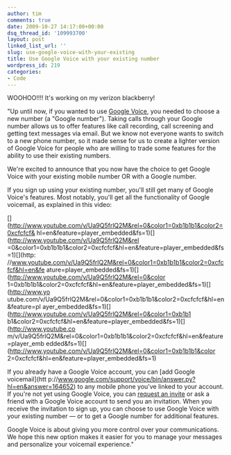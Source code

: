 ```yaml
---
author: tim
comments: true
date: 2009-10-27 14:17:00+00:00
dsq_thread_id: '109993700'
layout: post
linked_list_url: ''
slug: use-google-voice-with-your-existing
title: Use Google Voice with your existing number
wordpress_id: 219
categories:
- Code
---
```


WOOHOO!!!! It's working on my verizon blackberry!  
  
"Up until now, if you wanted to use [Google Voice](http://google.com/voice),
you needed to choose a new number (a "Google number"). Taking calls through
your Google number allows us to offer features like call recording, call
screening and getting text messages via email. But we know not everyone wants
to switch to a new phone number, so it made sense for us to create a lighter
version of Google Voice for people who are willing to trade some features for
the ability to use their existing numbers.  
  
We're excited to announce that you now have the choice to get Google Voice
with your existing mobile number OR with a Google number.  
  
If you sign up using your existing number, you'll still get many of Google
Voice's features. Most notably, you'll get all the functionality of Google
voicemail, as explained in this video:  
  
[](http://www.youtube.com/v/Ua9Q5frlQ2M&rel=0&color1=0xb1b1b1&color2=0xcfcfcf&
hl=en&feature=player_embedded&fs=1)[](http://www.youtube.com/v/Ua9Q5frlQ2M&rel
=0&color1=0xb1b1b1&color2=0xcfcfcf&hl=en&feature=player_embedded&fs=1)[](http:
//www.youtube.com/v/Ua9Q5frlQ2M&rel=0&color1=0xb1b1b1&color2=0xcfcfcf&hl=en&fe
ature=player_embedded&fs=1)[](http://www.youtube.com/v/Ua9Q5frlQ2M&rel=0&color
1=0xb1b1b1&color2=0xcfcfcf&hl=en&feature=player_embedded&fs=1)[](http://www.yo
utube.com/v/Ua9Q5frlQ2M&rel=0&color1=0xb1b1b1&color2=0xcfcfcf&hl=en&feature=pl
ayer_embedded&fs=1)[](http://www.youtube.com/v/Ua9Q5frlQ2M&rel=0&color1=0xb1b1
b1&color2=0xcfcfcf&hl=en&feature=player_embedded&fs=1)[](http://www.youtube.co
m/v/Ua9Q5frlQ2M&rel=0&color1=0xb1b1b1&color2=0xcfcfcf&hl=en&feature=player_emb
edded&fs=1)[](http://www.youtube.com/v/Ua9Q5frlQ2M&rel=0&color1=0xb1b1b1&color
2=0xcfcfcf&hl=en&feature=player_embedded&fs=1)  
  
If you already have a Google Voice account, you can [add Google voicemail](htt
p://www.google.com/support/voice/bin/answer.py?hl=en&answer=164652) to any
mobile phone you've linked to your account. If you're not yet using Google
Voice, you can [request an
invite](https://services.google.com/fb/forms/googlevoiceinvite/) or ask a
friend with a Google Voice account to send you an invitation. When you receive
the invitation to sign up, you can choose to use Google Voice with your
existing number — or to get a Google number for additional features.  
  
Google Voice is about giving you more control over your communications. We
hope this new option makes it easier for you to manage your messages and
personalize your voicemail experience."